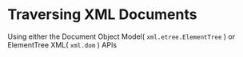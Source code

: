 # Traversing XML Documents
Using either the Document Object Model( `xml.etree.ElementTree` ) or ElementTree XML( `xml.dom` ) APIs 
